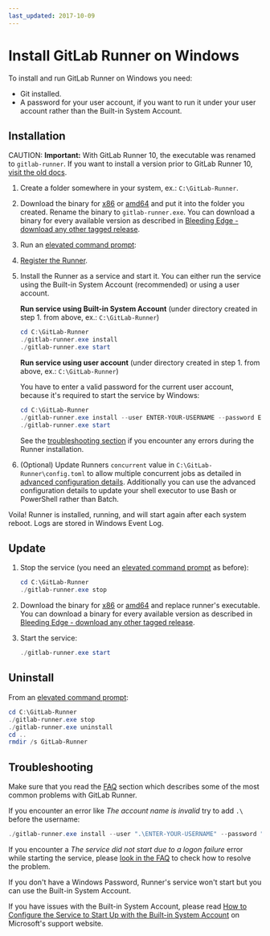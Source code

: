 ```yaml
---
last_updated: 2017-10-09
---
```


# Install GitLab Runner on Windows

To install and run GitLab Runner on Windows you need:

- Git installed.
- A password for your user account, if you want to run it under your user
  account rather than the Built-in System Account.

## Installation

CAUTION: **Important:**
With GitLab Runner 10, the executable was renamed to `gitlab-runner`. If you
want to install a version prior to GitLab Runner 10, [visit the old docs](old.md).

1. Create a folder somewhere in your system, ex.: `C:\GitLab-Runner`.
1. Download the binary for [x86][] or [amd64][] and put it into the folder you
   created. Rename the binary to `gitlab-runner.exe`.
   You can download a binary for every available version as described in
   [Bleeding Edge - download any other tagged
   release](bleeding-edge.md#download-any-other-tagged-release).
1. Run an [elevated command prompt](https://docs.microsoft.com/en-us/powershell/scripting/getting-started/starting-windows-powershell?view=powershell-6#with-administrative-privileges-run-as-administrator):
1. [Register the Runner](../register/index.md).
1. Install the Runner as a service and start it. You can either run the service
   using the Built-in System Account (recommended) or using a user account.

   **Run service using Built-in System Account** (under directory created in step 1. from above, ex.: `C:\GitLab-Runner`)

   ```powershell
   cd C:\GitLab-Runner
   ./gitlab-runner.exe install
   ./gitlab-runner.exe start
   ```

   **Run service using user account** (under directory created in step 1. from above, ex.: `C:\GitLab-Runner`)

   You have to enter a valid password for the current user account, because
   it's required to start the service by Windows:

   ```powershell
   cd C:\GitLab-Runner
   ./gitlab-runner.exe install --user ENTER-YOUR-USERNAME --password ENTER-YOUR-PASSWORD
   ./gitlab-runner.exe start
   ```

   See the [troubleshooting section](#troubleshooting) if you encounter any
   errors during the Runner installation.

1. (Optional) Update Runners `concurrent` value in `C:\GitLab-Runner\config.toml`
   to allow multiple concurrent jobs as detailed in [advanced configuration details](../configuration/advanced-configuration.md).
   Additionally you can use the advanced configuration details to update your
   shell executor to use Bash or PowerShell rather than Batch.

Voila! Runner is installed, running, and will start again after each system reboot.
Logs are stored in Windows Event Log.

## Update

1. Stop the service (you need an [elevated command prompt](https://docs.microsoft.com/en-us/powershell/scripting/getting-started/starting-windows-powershell?view=powershell-6#with-administrative-privileges-run-as-administrator) as before):

   ```powershell
   cd C:\GitLab-Runner
   ./gitlab-runner.exe stop
   ```

1. Download the binary for [x86][] or [amd64][] and replace runner's executable.
   You can download a binary for every available version as described in
   [Bleeding Edge - download any other tagged release](bleeding-edge.md#download-any-other-tagged-release).

1. Start the service:

   ```powershell
   ./gitlab-runner.exe start
   ```

## Uninstall

From an [elevated command prompt](https://docs.microsoft.com/en-us/powershell/scripting/getting-started/starting-windows-powershell?view=powershell-6#with-administrative-privileges-run-as-administrator):

```powershell
cd C:\GitLab-Runner
./gitlab-runner.exe stop
./gitlab-runner.exe uninstall
cd ..
rmdir /s GitLab-Runner
```

## Troubleshooting

Make sure that you read the [FAQ](../faq/README.md) section which describes
some of the most common problems with GitLab Runner.

If you encounter an error like _The account name is invalid_ try to add `.\` before the username:

```powershell
./gitlab-runner.exe install --user ".\ENTER-YOUR-USERNAME" --password "ENTER-YOUR-PASSWORD"
```

If you encounter a _The service did not start due to a logon failure_ error
while starting the service, please [look in the FAQ](../faq/README.md#the-service-did-not-start-due-to-a-logon-failure-error-when-starting-service) to check how to resolve the problem.

If you don't have a Windows Password, Runner's service won't start but you can
use the Built-in System Account.

If you have issues with the Built-in System Account, please read
[How to Configure the Service to Start Up with the Built-in System Account](https://support.microsoft.com/en-us/help/327545/how-to-troubleshoot-service-startup-permissions-in-windows-server-2003#6)
on Microsoft's support website.

[x86]: https://gitlab-runner-downloads.s3.amazonaws.com/latest/binaries/gitlab-runner-windows-386.exe
[amd64]: https://gitlab-runner-downloads.s3.amazonaws.com/latest/binaries/gitlab-runner-windows-amd64.exe
